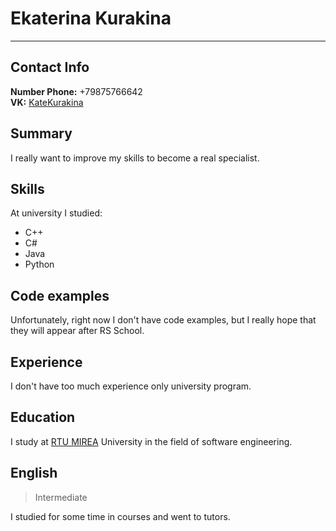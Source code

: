 # Ekaterina Kurakina
***
## Contact Info
**Number Phone:** +79875766642  
**VK:** [KateKurakina](https://vk.com/idkatekurakina)

## Summary
I really want to improve my skills to become a real specialist.

## Skills
At university I studied:
* C++
* C#
* Java
* Python

## Code examples
Unfortunately, right now I don't have code examples, but I really hope that they will appear after RS School.

## Experience
I don't have too much experience only university program.

## Education
I study at [RTU MIREA](https://www.mirea.ru/) University in the field of software engineering.

## English
> Intermediate  

I studied for some time in courses and went to tutors.
